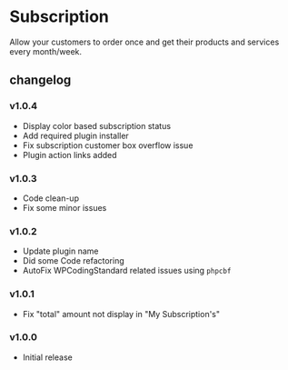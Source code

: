 # Subscription

Allow your customers to order once and get their products and services every month/week.

## changelog

### v1.0.4

- Display color based subscription status
- Add required plugin installer
- Fix subscription customer box overflow issue
- Plugin action links added

### v1.0.3

- Code clean-up
- Fix some minor issues

### v1.0.2

- Update plugin name
- Did some Code refactoring
- AutoFix WPCodingStandard related issues using `phpcbf`

### v1.0.1

- Fix "total" amount not display in "My Subscription's"

### v1.0.0

- Initial release
